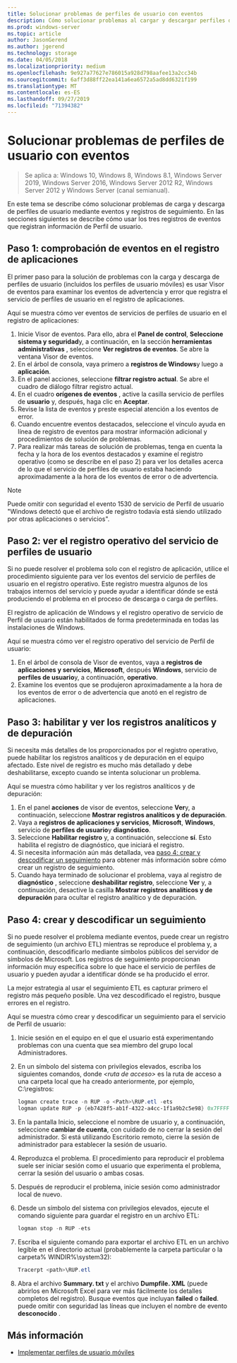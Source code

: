 ```yaml
---
title: Solucionar problemas de perfiles de usuario con eventos
description: Cómo solucionar problemas al cargar y descargar perfiles de usuario mediante eventos y registros de seguimiento.
ms.prod: windows-server
ms.topic: article
author: JasonGerend
ms.author: jgerend
ms.technology: storage
ms.date: 04/05/2018
ms.localizationpriority: medium
ms.openlocfilehash: 9e927a77627e786015a928d798aafee13a2cc34b
ms.sourcegitcommit: 6aff3d88ff22ea141a6ea6572a5ad8dd6321f199
ms.translationtype: MT
ms.contentlocale: es-ES
ms.lasthandoff: 09/27/2019
ms.locfileid: "71394382"
---
```

# <a name="troubleshoot-user-profiles-with-events"></a>Solucionar problemas de perfiles de usuario con eventos

>Se aplica a: Windows 10, Windows 8, Windows 8.1, Windows Server 2019, Windows Server 2016, Windows Server 2012 R2, Windows Server 2012 y Windows Server (canal semianual).

En este tema se describe cómo solucionar problemas de carga y descarga de perfiles de usuario mediante eventos y registros de seguimiento. En las secciones siguientes se describe cómo usar los tres registros de eventos que registran información de Perfil de usuario.

## <a name="step-1-checking-events-in-the-application-log"></a>Paso 1: comprobación de eventos en el registro de aplicaciones

El primer paso para la solución de problemas con la carga y descarga de perfiles de usuario (incluidos los perfiles de usuario móviles) es usar Visor de eventos para examinar los eventos de advertencia y error que registra el servicio de perfiles de usuario en el registro de aplicaciones.

Aquí se muestra cómo ver eventos de servicios de perfiles de usuario en el registro de aplicaciones:

1. Inicie Visor de eventos. Para ello, abra el **Panel de control**, **Seleccione sistema y seguridad**y, a continuación, en la sección **herramientas administrativas** , seleccione **Ver registros de eventos**. Se abre la ventana Visor de eventos.
2. En el árbol de consola, vaya primero a **registros de Windows**y luego a **aplicación**.
3. En el panel acciones, seleccione **filtrar registro actual**. Se abre el cuadro de diálogo filtrar registro actual.
4. En el cuadro **orígenes de eventos** , active la casilla servicio de perfiles de **usuario** y, después, haga clic en **Aceptar**.
5. Revise la lista de eventos y preste especial atención a los eventos de error.
6. Cuando encuentre eventos destacados, seleccione el vínculo ayuda en línea de registro de eventos para mostrar información adicional y procedimientos de solución de problemas.
7. Para realizar más tareas de solución de problemas, tenga en cuenta la fecha y la hora de los eventos destacados y examine el registro operativo (como se describe en el paso 2) para ver los detalles acerca de lo que el servicio de perfiles de usuario estaba haciendo aproximadamente a la hora de los eventos de error o de advertencia.

>[!NOTE]
>Puede omitir con seguridad el evento 1530 de servicio de Perfil de usuario "Windows detectó que el archivo de registro todavía está siendo utilizado por otras aplicaciones o servicios".

## <a name="step-2-view-the-operational-log-for-the-user-profile-service"></a>Paso 2: ver el registro operativo del servicio de perfiles de usuario

Si no puede resolver el problema solo con el registro de aplicación, utilice el procedimiento siguiente para ver los eventos del servicio de perfiles de usuario en el registro operativo. Este registro muestra algunos de los trabajos internos del servicio y puede ayudar a identificar dónde se está produciendo el problema en el proceso de descarga o carga de perfiles.

El registro de aplicación de Windows y el registro operativo de servicio de Perfil de usuario están habilitados de forma predeterminada en todas las instalaciones de Windows.

Aquí se muestra cómo ver el registro operativo del servicio de Perfil de usuario:

1. En el árbol de consola de Visor de eventos, vaya a **registros de aplicaciones y servicios**, **Microsoft**, después **Windows**, servicio de **perfiles de usuario**y, a continuación, **operativo**.
2. Examine los eventos que se produjeron aproximadamente a la hora de los eventos de error o de advertencia que anotó en el registro de aplicaciones.

## <a name="step-3-enable-and-view-analytic-and-debug-logs"></a>Paso 3: habilitar y ver los registros analíticos y de depuración

Si necesita más detalles de los proporcionados por el registro operativo, puede habilitar los registros analíticos y de depuración en el equipo afectado. Este nivel de registro es mucho más detallado y debe deshabilitarse, excepto cuando se intenta solucionar un problema.

Aquí se muestra cómo habilitar y ver los registros analíticos y de depuración:

1. En el panel **acciones** de visor de eventos, seleccione **Ver**y, a continuación, seleccione **Mostrar registros analíticos y de depuración**.
2. Vaya a **registros de aplicaciones y servicios**, **Microsoft**, **Windows**, servicio de **perfiles de usuario**y **diagnóstico**.
3. Seleccione **Habilitar registro** y, a continuación, seleccione **sí**. Esto habilita el registro de diagnóstico, que iniciará el registro.
4. Si necesita información aún más detallada, vea [paso 4: crear y descodificar un seguimiento](#step-4-creating-and-decoding-a-trace) para obtener más información sobre cómo crear un registro de seguimiento.
5. Cuando haya terminado de solucionar el problema, vaya al registro de **diagnóstico** , seleccione **deshabilitar registro**, seleccione **Ver** y, a continuación, desactive la casilla **Mostrar registros analíticos y de depuración** para ocultar el registro analítico y de depuración.

## <a name="step-4-creating-and-decoding-a-trace"></a>Paso 4: crear y descodificar un seguimiento

Si no puede resolver el problema mediante eventos, puede crear un registro de seguimiento (un archivo ETL) mientras se reproduce el problema y, a continuación, descodificarlo mediante símbolos públicos del servidor de símbolos de Microsoft. Los registros de seguimiento proporcionan información muy específica sobre lo que hace el servicio de perfiles de usuario y pueden ayudar a identificar dónde se ha producido el error.

La mejor estrategia al usar el seguimiento ETL es capturar primero el registro más pequeño posible. Una vez descodificado el registro, busque errores en el registro.

Aquí se muestra cómo crear y descodificar un seguimiento para el servicio de Perfil de usuario:

1. Inicie sesión en el equipo en el que el usuario está experimentando problemas con una cuenta que sea miembro del grupo local Administradores.
2. En un símbolo del sistema con privilegios elevados, escriba los siguientes comandos, donde *\<ruta de acceso\>* es la ruta de acceso a una carpeta local que ha creado anteriormente, por ejemplo, C:\\registros:
        
    ```PowerShell
    logman create trace -n RUP -o <Path>\RUP.etl -ets
    logman update RUP -p {eb7428f5-ab1f-4322-a4cc-1f1a9b2c5e98} 0x7FFFFFFF 0x7 -ets
    ```
3. En la pantalla Inicio, seleccione el nombre de usuario y, a continuación, seleccione **cambiar de cuenta**, con cuidado de no cerrar la sesión del administrador. Si está utilizando Escritorio remoto, cierre la sesión de administrador para establecer la sesión de usuario.
4. Reproduzca el problema. El procedimiento para reproducir el problema suele ser iniciar sesión como el usuario que experimenta el problema, cerrar la sesión del usuario o ambas cosas.
5. Después de reproducir el problema, inicie sesión como administrador local de nuevo.
6. Desde un símbolo del sistema con privilegios elevados, ejecute el comando siguiente para guardar el registro en un archivo ETL:
  
    ```PowerShell
    logman stop -n RUP -ets
    ```
7. Escriba el siguiente comando para exportar el archivo ETL en un archivo legible en el directorio actual (probablemente la carpeta particular o la carpeta% WINDIR%\\system32):
    
    ```PowerShell
    Tracerpt <path>\RUP.etl
    ```
8. Abra el archivo **Summary. txt** y el archivo **Dumpfile. XML** (puede abrirlos en Microsoft Excel para ver más fácilmente los detalles completos del registro). Busque eventos que incluyan **failed** o **failed**. puede omitir con seguridad las líneas que incluyen el nombre de evento **desconocido** .

## <a name="more-information"></a>Más información

* [Implementar perfiles de usuario móviles](deploy-roaming-user-profiles.md)